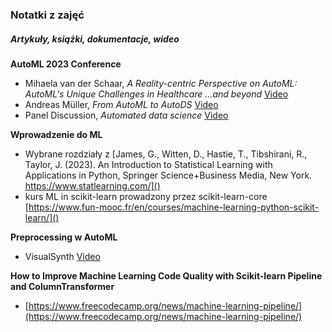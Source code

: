 ### Notatki z zajęć
##### Artykuły, książki, dokumentacje, wideo

**AutoML 2023 Conference**
- Mihaela van der Schaar, *A Reality-centric Perspective on AutoML: AutoML's Unique Challenges in Healthcare …and beyond* [Video](https://www.youtube.com/watch?v=fLmeuibNsqc&list=PLp7L30nGpKM_QS6Tc1fBxQg58Tnq2XEgA)
- Andreas Müller, *From AutoML to AutoDS* [Video](https://www.youtube.com/watch?v=jp_UZoM_OjE)
- Panel Discussion, *Automated data science* [Video](https://www.youtube.com/watch?v=2cYqWie99ug)


**Wprowadzenie do ML**
- Wybrane rozdziały z [James, G., Witten, D., Hastie, T., Tibshirani, R., Taylor, J. (2023). An Introduction to Statistical Learning with Applications in Python, Springer Science+Business Media, New York. https://www.statlearning.com/]()
- kurs ML in scikit-learn prowadzony przez scikit-learn-core [https://www.fun-mooc.fr/en/courses/machine-learning-python-scikit-learn/]()

**Preprocessing w AutoML**
- VisualSynth [Video](https://www.youtube.com/watch?v=df6JgHl28Vw)


**How to Improve Machine Learning Code Quality with Scikit-learn Pipeline and ColumnTransformer**
- [https://www.freecodecamp.org/news/machine-learning-pipeline/](https://www.freecodecamp.org/news/machine-learning-pipeline/)
